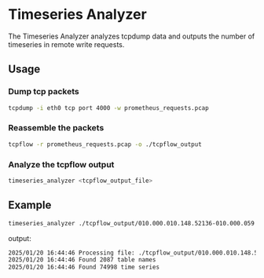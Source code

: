 # Timeseries Analyzer

The Timeseries Analyzer analyzes tcpdump data and outputs the number of timeseries in remote write requests.

## Usage

### Dump tcp packets
```bash
tcpdump -i eth0 tcp port 4000 -w prometheus_requests.pcap
```

### Reassemble the packets
```bash
tcpflow -r prometheus_requests.pcap -o ./tcpflow_output
```

### Analyze the tcpflow output
```bash
timeseries_analyzer <tcpflow_output_file>
```

## Example
```bash
timeseries_analyzer ./tcpflow_output/010.000.010.148.52136-010.000.059.168.04000
```
output:
```bash
2025/01/20 16:44:46 Processing file: ./tcpflow_output/010.000.010.148.52136-010.000.059.168.04000
2025/01/20 16:44:46 Found 2087 table names
2025/01/20 16:44:46 Found 74998 time series
```